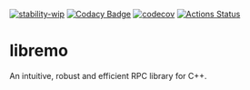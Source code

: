 [![stability-wip](https://img.shields.io/badge/stability-work_in_progress-lightgrey.svg)](https://github.com/orangemug/stability-badges/blob/master/README.md)
[![Codacy Badge](https://api.codacy.com/project/badge/Grade/d0b2ec7cb9994541b244826937b7b48e)](https://www.codacy.com/manual/dapaulid/libremo?utm_source=github.com&amp;utm_medium=referral&amp;utm_content=dapaulid/libremo&amp;utm_campaign=Badge_Grade)
[![codecov](https://codecov.io/gh/dapaulid/libremo/branch/master/graph/badge.svg)](https://codecov.io/gh/dapaulid/libremo)
[![Actions Status](https://github.com/dapaulid/libremo/workflows/build/badge.svg)](https://github.com/dapaulid/libremo/actions)

# libremo
An intuitive, robust and efficient RPC library for C++.

